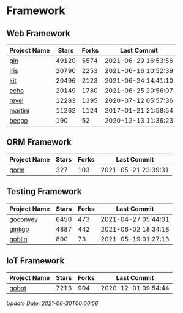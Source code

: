 # Framework

## Web Framework
| Project Name | Stars | Forks | Last Commit |
| ------------ | ----- | ----- | ----------- |
| [gin](https://github.com/gin-gonic/gin) | 49120 | 5574 | 2021-06-29 16:53:56 |
| [iris](https://github.com/kataras/iris) | 20790 | 2253 | 2021-06-16 10:52:39 |
| [kit](https://github.com/go-kit/kit) | 20496 | 2123 | 2021-06-24 14:41:10 |
| [echo](https://github.com/labstack/echo) | 20149 | 1780 | 2021-06-25 20:56:07 |
| [revel](https://github.com/revel/revel) | 12283 | 1395 | 2020-07-12 05:57:36 |
| [martini](https://github.com/go-martini/martini) | 11262 | 1124 | 2017-01-21 21:58:54 |
| [beego](https://github.com/astaxie/beego) | 190 | 52 | 2020-12-13 11:36:23 |

## ORM Framework
| Project Name | Stars | Forks | Last Commit |
| ------------ | ----- | ----- | ----------- |
| [gorm](https://github.com/jinzhu/gorm) | 327 | 103 | 2021-05-21 23:39:31 |

## Testing Framework
| Project Name | Stars | Forks | Last Commit |
| ------------ | ----- | ----- | ----------- |
| [goconvey](https://github.com/smartystreets/goconvey) | 6450 | 473 | 2021-04-27 05:44:01 |
| [ginkgo](https://github.com/onsi/ginkgo) | 4887 | 442 | 2021-06-02 18:34:18 |
| [goblin](https://github.com/franela/goblin) | 800 | 73 | 2021-05-19 01:27:13 |

## IoT Framework
| Project Name | Stars | Forks | Last Commit |
| ------------ | ----- | ----- | ----------- |
| [gobot](https://github.com/hybridgroup/gobot) | 7213 | 904 | 2020-12-01 09:54:44 |

*Update Date: 2021-06-30T00:00:56*
